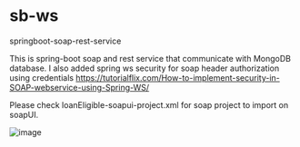 # sb-ws
springboot-soap-rest-service

This is spring-boot soap and rest service that communicate with MongoDB database. 
I also added spring ws security for soap header authorization using credentials 
https://tutorialflix.com/How-to-implement-security-in-SOAP-webservice-using-Spring-WS/

Please check loanEligible-soapui-project.xml for soap project to import on soapUI.

![image](https://github.com/chaitalishah/sb-ws/assets/13629726/a0be28b1-8b65-435e-ba81-3352d4d1cd54)

